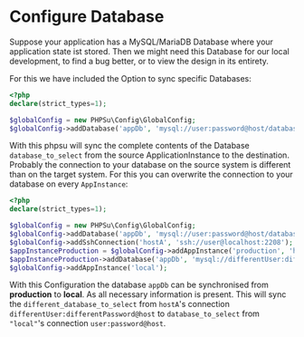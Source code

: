 # Configure Database

Suppose your application has a MySQL/MariaDB Database where your application state ist stored. 
Then we might need this Database for our local development, 
to find a bug better, or to view the design in its entirety.

For this we have included the Option to sync specific Databases:

````php
<?php
declare(strict_types=1);

$globalConfig = new PHPSu\Config\GlobalConfig;
$globalConfig->addDatabase('appDb', 'mysql://user:password@host/database_to_select');
````

With this phpsu will sync the complete contents of the Database `database_to_select` from the source ApplicationInstance to the destination.
Probably the connection to your database on the source system is different than on the target system.
For this you can overwrite the connection to your database on every `AppInstance`:

````php
<?php
declare(strict_types=1);

$globalConfig = new PHPSu\Config\GlobalConfig;
$globalConfig->addDatabase('appDb', 'mysql://user:password@host/database_to_select');
$globalConfig->addSshConnection('hostA', 'ssh://user@localhost:2208');
$appInstanceProduction = $globalConfig->addAppInstance('production', 'hostA', '/var/www/');
$appInstanceProduction->addDatabase('appDb', 'mysql://differentUser:differentPassword@host/different_database_to_select');
$globalConfig->addAppInstance('local');
````

With this Configuration the database `appDb` can be synchronised from **production** to **local**. As all necessary information is present.
This will sync the `different_database_to_select` from `hostA`'s connection `differentUser:differentPassword@host` to
`database_to_select` from `"local"`'s connection `user:password@host`.
 
